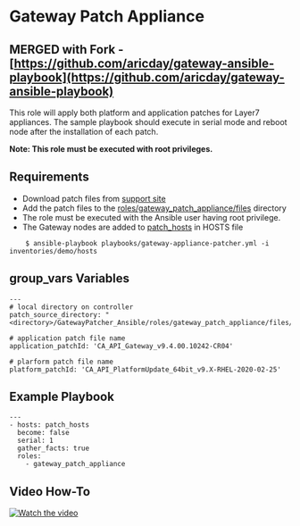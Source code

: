 Gateway Patch Appliance
=======

## MERGED with Fork - [https://github.com/aricday/gateway-ansible-playbook](https://github.com/aricday/gateway-ansible-playbook)

This role will apply both platform and application patches for Layer7 appliances.  The sample playbook should execute in serial mode and reboot node after the installation of each patch.
 
 **Note: This role must be executed with root privileges.**

Requirements
------------
* Download patch files from [support site](https://support.ca.com/us/product-content/recommended-reading/technical-document-index/ca-api-gateway-solutions-and-patches.html)
* Add the patch files to the [roles/gateway_patch_appliance/files](roles/gateway_patch_appliance/files) directory
* The role must be executed with the Ansible user having root privilege.
* The Gateway nodes are added to [patch_hosts](inventories/demo/hosts#L28) in HOSTS file

```
    $ ansible-playbook playbooks/gateway-appliance-patcher.yml -i inventories/demo/hosts 
```

group_vars Variables
--------------
```
---
# local directory on controller
patch_source_directory: "<directory>/GatewayPatcher_Ansible/roles/gateway_patch_appliance/files/"

# application patch file name
application_patchId: 'CA_API_Gateway_v9.4.00.10242-CR04'

# plarform patch file name
platform_patchId: 'CA_API_PlatformUpdate_64bit_v9.X-RHEL-2020-02-25'

```

Example Playbook
----------------
```
---
- hosts: patch_hosts
  become: false
  serial: 1
  gather_facts: true
  roles:
    - gateway_patch_appliance

```

Video How-To
----------------
[![Watch the video](https://www.broadcom.com/media/1211233548536/esd-hero-1920x455_final.jpg)](https://broadcom.ent.box.com/file/643731820225)


